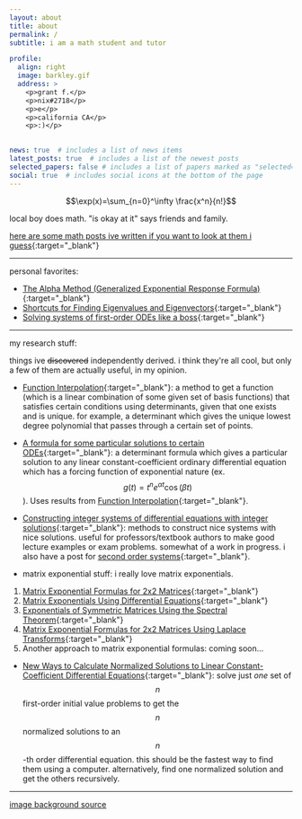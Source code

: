 ```yaml
---
layout: about
title: about
permalink: /
subtitle: i am a math student and tutor

profile:
  align: right
  image: barkley.gif
  address: > 
    <p>grant f.</p> 
    <p>nix#2718</p>   
    <p>e</p> 
    <p>california CA</p>
    <p>:)</p>  
    

news: true  # includes a list of news items
latest_posts: true  # includes a list of the newest posts
selected_papers: false # includes a list of papers marked as "selected={true}"
social: true  # includes social icons at the bottom of the page
---
```


$$\exp(x)=\sum_{n=0}^\infty \frac{x^n}{n!}$$

local boy does math. "is okay at it" says friends and family.

[here are some math posts ive written if you want to look at them i guess](./math){:target="_blank"}

---

personal favorites:

- [The Alpha Method (Generalized Exponential Response Formula)](./math/alphamethod){:target="_blank"}
- [Shortcuts for Finding Eigenvalues and Eigenvectors](./math/eigentricks){:target="_blank"}
- [Solving systems of first-order ODEs like a boss](./math/firstordersystemsquick){:target="_blank"}

---

my research stuff:

things ive ~~discovered~~ independently derived. i think they're all cool, but only a few of them are actually useful, in my opinion.

- [Function Interpolation](./math/functioninterp){:target="_blank"}: a method to get a function (which is a linear combination of some given set of basis functions) that satisfies certain conditions using determinants, given that one exists and is unique. for example, a determinant which gives the unique lowest degree polynomial that passes through a certain set of points.

- [A formula for some particular solutions to certain ODEs](./math/exppolynonhomo){:target="_blank"}: a determinant formula which gives a particular solution to any linear constant-coefficient ordinary differential equation which has a forcing function of exponential nature (ex. $$g(t)=t^ne^{\alpha t}\cos(\beta t)$$). Uses results from [Function Interpolation](./math/functioninterp){:target="_blank"}.

- [Constructing integer systems of differential equations with integer solutions](./math/firstordersystems){:target="_blank"}: methods to construct nice systems with nice solutions. useful for professors/textbook authors to make good lecture examples or exam problems. somewhat of a work in progress. i also have a post for [second order systems](./math/secondordersystems){:target="_blank"}.

- matrix exponential stuff: i really love matrix exponentials.
1. [Matrix Exponential Formulas for 2x2 Matrices](./math/firstordersystems){:target="_blank"}
2. [Matrix Exponentials Using Differential Equations](./math/firstordersystems){:target="_blank"}
3. [Exponentials of Symmetric Matrices Using the Spectral Theorem](./math/firstordersystems){:target="_blank"}
4. [Matrix Exponential Formulas for 2x2 Matrices Using Laplace Transforms](./math/firstordersystems){:target="_blank"}
5. Another approach to matrix exponential formulas: coming soon...

- [New Ways to Calculate Normalized Solutions to Linear Constant-Coefficient Differential Equations](./math/newnormalized){:target="_blank"}: solve just *one* set of $$n$$ first-order initial value problems to get the $$n$$ normalized solutions to an $$n$$-th order differential equation. this should be the fastest way to find them using a computer. alternatively, find one normalized solution and get the others recursively.

---

<a href="https://steamcommunity.com/sharedfiles/filedetails/?id=1187516174">image background source</a>
